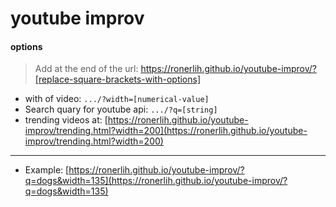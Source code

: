 # youtube improv

#### options 

> Add at the end of the url: https://ronerlih.github.io/youtube-improv/?[replace-square-brackets-with-options] 
- with of video: 
`.../?width=[numerical-value]`
- Search quary for youtube api: 
`.../?q=[string]`
- trending videos at:
[https://ronerlih.github.io/youtube-improv/trending.html?width=200](https://ronerlih.github.io/youtube-improv/trending.html?width=200)
---
- Example:
[https://ronerlih.github.io/youtube-improv/?q=dogs&width=135](https://ronerlih.github.io/youtube-improv/?q=dogs&width=135)

